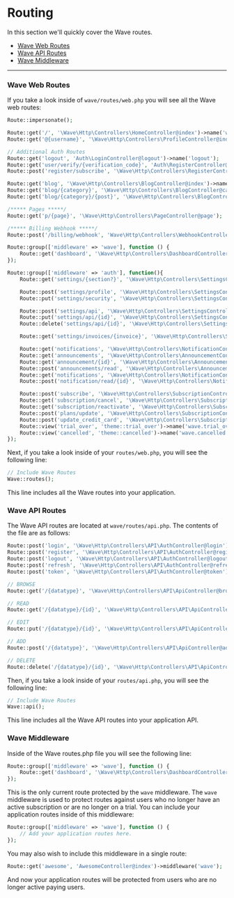 # Routing

In this section we'll quickly cover the Wave routes.

- [Wave Web Routes](#web-routes)
- [Wave API Routes](#api-routes)
- [Wave Middleware](#wave-middleware)

---

<a name="web-routes"></a>
### Wave Web Routes

If you take a look inside of `wave/routes/web.php` you will see all the Wave web routes:

```php
Route::impersonate();

Route::get('/', '\Wave\Http\Controllers\HomeController@index')->name('wave.home');
Route::get('@{username}', '\Wave\Http\Controllers\ProfileController@index')->name('wave.profile');

// Additional Auth Routes
Route::get('logout', 'Auth\LoginController@logout')->name('logout');
Route::get('user/verify/{verification_code}', 'Auth\RegisterController@verify')->name('verify');
Route::post('register/subscribe', '\Wave\Http\Controllers\RegisterController@register')->name('wave.register-subscribe');

Route::get('blog', '\Wave\Http\Controllers\BlogController@index')->name('wave.blog');
Route::get('blog/{category}', '\Wave\Http\Controllers\BlogController@category')->name('wave.blog.category');
Route::get('blog/{category}/{post}', '\Wave\Http\Controllers\BlogController@post')->name('wave.blog.post');

/***** Pages *****/
Route::get('p/{page}', '\Wave\Http\Controllers\PageController@page');

/***** Billing Webhook *****/
Route::post('/billing/webhook', 'Wave\Http\Controllers\WebhookController@handleWebhook');

Route::group(['middleware' => 'wave'], function () {
    Route::get('dashboard', '\Wave\Http\Controllers\DashboardController@index')->name('wave.dashboard');
});

Route::group(['middleware' => 'auth'], function(){
    Route::get('settings/{section?}', '\Wave\Http\Controllers\SettingsController@index')->name('wave.settings');

    Route::post('settings/profile', '\Wave\Http\Controllers\SettingsController@profilePut')->name('wave.settings.profile.put');
    Route::put('settings/security', '\Wave\Http\Controllers\SettingsController@securityPut')->name('wave.settings.security.put');

    Route::post('settings/api', '\Wave\Http\Controllers\SettingsController@apiPost')->name('wave.settings.api.post');
    Route::put('settings/api/{id}', '\Wave\Http\Controllers\SettingsController@apiPut')->name('wave.settings.api.put');
    Route::delete('settings/api/{id}', '\Wave\Http\Controllers\SettingsController@apiDelete')->name('wave.settings.api.delete');

    Route::get('settings/invoices/{invoice}', '\Wave\Http\Controllers\SettingsController@invoice')->name('wave.invoice');

    Route::get('notifications', '\Wave\Http\Controllers\NotificationController@index')->name('wave.notifications');
    Route::get('announcements', '\Wave\Http\Controllers\AnnouncementController@index')->name('wave.announcements');
    Route::get('announcement/{id}', '\Wave\Http\Controllers\AnnouncementController@announcement')->name('wave.announcement');
    Route::post('announcements/read', '\Wave\Http\Controllers\AnnouncementController@read')->name('wave.announcements.read');
    Route::get('notifications', '\Wave\Http\Controllers\NotificationController@index')->name('wave.notifications');
    Route::post('notification/read/{id}', '\Wave\Http\Controllers\NotificationController@delete')->name('wave.notification.read');

    Route::post('subscribe', '\Wave\Http\Controllers\SubscriptionController@subscribe')->name('wave.subscribe');
    Route::get('subscription/cancel', '\Wave\Http\Controllers\SubscriptionController@cancel')->name('wave.cancel');
    Route::get('subscription/reactivate', '\Wave\Http\Controllers\SubscriptionController@reactivate')->name('wave.reactivate');
    Route::post('plans/update', '\Wave\Http\Controllers\SubscriptionController@update_plans')->name('wave.update_plan');
    Route::post('update_credit_card', '\Wave\Http\Controllers\SubscriptionController@update_credit_card')->name('wave.update_credit_card');
    Route::view('trial_over', 'theme::trial_over')->name('wave.trial_over');
    Route::view('cancelled', 'theme::cancelled')->name('wave.cancelled');
});
```

Next, if you take a look inside of your `routes/web.php`, you will see the following line:

```php
// Include Wave Routes
Wave::routes();
```

This line includes all the Wave routes into your application.

<a name="api-routes"></a>
### Wave API Routes

The Wave API routes are located at `wave/routes/api.php`. The contents of the file are as follows:

```php
Route::post('login', '\Wave\Http\Controllers\API\AuthController@login');
Route::post('register', '\Wave\Http\Controllers\API\AuthController@register');
Route::post('logout', '\Wave\Http\Controllers\API\AuthController@logout');
Route::post('refresh', '\Wave\Http\Controllers\API\AuthController@refresh');
Route::post('token', '\Wave\Http\Controllers\API\AuthController@token');

// BROWSE
Route::get('/{datatype}', '\Wave\Http\Controllers\API\ApiController@browse');

// READ
Route::get('/{datatype}/{id}', '\Wave\Http\Controllers\API\ApiController@read');

// EDIT
Route::put('/{datatype}/{id}', '\Wave\Http\Controllers\API\ApiController@edit');

// ADD
Route::post('/{datatype}', '\Wave\Http\Controllers\API\ApiController@add');

// DELETE
Route::delete('/{datatype}/{id}', '\Wave\Http\Controllers\API\ApiController@delete');
```

Then, if you take a look inside of your `routes/api.php`, you will see the following line:

```php
// Include Wave Routes
Wave::api();
```

This line includes all the Wave API routes into your application API.

<a name="wave-middleware"></a>
### Wave Middleware

Inside of the Wave routes.php file you will see the following line:

```php
Route::group(['middleware' => 'wave'], function () {
    Route::get('dashboard', '\Wave\Http\Controllers\DashboardController@index')->name('wave.dashboard');
});
```

This is the only current route protected by the `wave` middleware. The `wave` middleware is used to protect routes against users who no longer have an active subscription or are no longer on a trial. You can include your application routes inside of this middleware:

```php
Route::group(['middleware' => 'wave'], function () {
    // Add your application routes here.
});
```

You may also wish to include this middleware in a single route:

```php
Route::get('awesome', 'AwesomeController@index')->middleware('wave');
```

And now your application routes will be protected from users who are no longer active paying users.